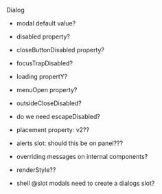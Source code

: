 Dialog

- modal default value?
- disabled property?
- closeButtonDisabled property?
- focusTrapDisabled?
- loading propertY?
- menuOpen property?
- outsideCloseDisabled?
- do we need escapeDisabled?

- placement property: v2??
- alerts slot: should this be on panel???
- overriding messages on internal components?
- renderStyle??
- shell @slot modals need to create a dialogs slot?
